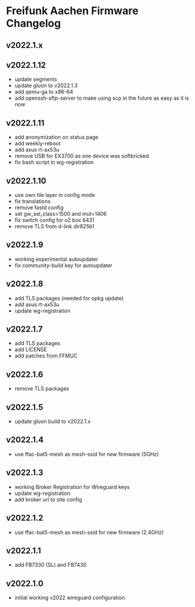 # Freifunk Aachen Firmware Changelog

## v2022.1.x

## v2022.1.12
 - update segments
 - update gluon to v2022.1.3
 - add qemu-ga to x86-64
 - add openssh-sftp-server to make using scp in the future as easy as it is now

## v2022.1.11
 - add anonymization on status page
 - add weekly-reboot
 - add asus rt-ax53u
 - remove USB for EX3700 as one device was softbricked
 - fix bash script in wg-registration

## v2022.1.10
 - use own tile layer in config mode
 - fix translations
 - remove fastd config
 - set gw_sel_class=1500 and mut=1406
 - fix switch config for o2 box 6431
 - remove TLS from d-link dir825b1

## v2022.1.9
 - working experimental autoupdater
 - fix community-build key for autoupdater

## v2022.1.8
 - add TLS packages (needed for opkg update)
 - add asus rt-ax53u
 - update wg-registration

## v2022.1.7
 - add TLS packages
 - add LICENSE
 - add patches from FFMUC

## v2022.1.6
 - remove TLS packages

## v2022.1.5
 - update gluon build to v2022.1.x

## v2022.1.4
 - use ffac-bat5-mesh as mesh-ssid for new firmware (5GHz)

## v2022.1.3
 - working Broker Registration for Wireguard keys
 - update wg-registration
 - add broker url to site config

## v2022.1.2
 - use ffac-bat5-mesh as mesh-ssid for new firmware (2.4GHz)

## v2022.1.1
 - add FB7330 (SL) and FB7430

 ## v2022.1.0
 - initial working v2022 wireguard configuration